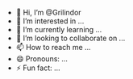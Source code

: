 - 👋 Hi, I’m @Grilindor
- 👀 I’m interested in ...
- 🌱 I’m currently learning ...
- 💞️ I’m looking to collaborate on ...
- 📫 How to reach me ...
- 😄 Pronouns: ...
- ⚡ Fun fact: ...

<!---
Grilindor/Grilindor is a ✨ special ✨ repository because its `README.md` (this file) appears on your GitHub profile.
You can click the Preview link to take a look at your changes.
--->
